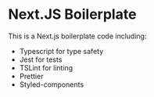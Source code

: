 # Next.JS Boilerplate

This is a Next.js boilerplate code including:

- Typescript for type safety
- Jest for tests
- TSLint for linting
- Prettier
- Styled-components
